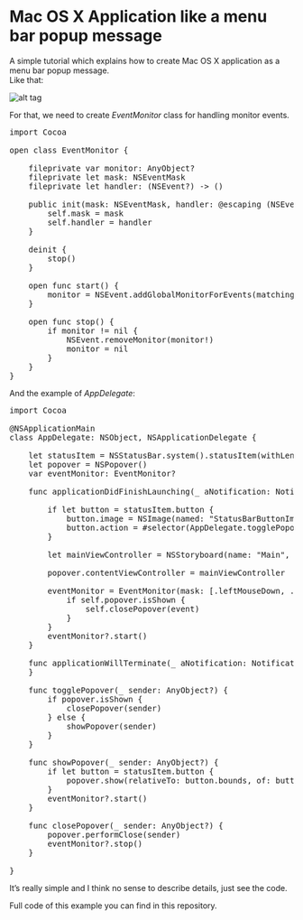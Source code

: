 # Mac OS X Application like a menu bar popup message

A simple tutorial which explains how to create Mac OS X application as a menu bar popup message.<br>
Like that:

![alt tag](https://raw.github.com/maximbilan/Mac-OS-X-App-Menu-Bar-Popup/master/screenshots/1.png)

For that, we need to create <i>EventMonitor</i> class for handling monitor events.

<pre>
import Cocoa

open class EventMonitor {
	
	fileprivate var monitor: AnyObject?
	fileprivate let mask: NSEventMask
	fileprivate let handler: (NSEvent?) -> ()
	
	public init(mask: NSEventMask, handler: @escaping (NSEvent?) -> ()) {
		self.mask = mask
		self.handler = handler
	}
	
	deinit {
		stop()
	}
	
	open func start() {
		monitor = NSEvent.addGlobalMonitorForEvents(matching: mask, handler: handler) as AnyObject?
	}
	
	open func stop() {
		if monitor != nil {
			NSEvent.removeMonitor(monitor!)
			monitor = nil
		}
	}
}
</pre>

And the example of <i>AppDelegate</i>:

<pre>
import Cocoa

@NSApplicationMain
class AppDelegate: NSObject, NSApplicationDelegate {

	let statusItem = NSStatusBar.system().statusItem(withLength: -2)
	let popover = NSPopover()
	var eventMonitor: EventMonitor?

	func applicationDidFinishLaunching(_ aNotification: Notification) {
		
		if let button = statusItem.button {
			button.image = NSImage(named: "StatusBarButtonImage")
			button.action = #selector(AppDelegate.togglePopover(_:))
		}
		
		let mainViewController = NSStoryboard(name: "Main", bundle: nil).instantiateController(withIdentifier: "ViewControllerId") as! ViewController
		
		popover.contentViewController = mainViewController
		
		eventMonitor = EventMonitor(mask: [.leftMouseDown, .rightMouseDown]) { [unowned self] event in
			if self.popover.isShown {
				self.closePopover(event)
			}
		}
		eventMonitor?.start()
	}

	func applicationWillTerminate(_ aNotification: Notification) {
	}

	func togglePopover(_ sender: AnyObject?) {
		if popover.isShown {
			closePopover(sender)
		} else {
			showPopover(sender)
		}
	}
	
	func showPopover(_ sender: AnyObject?) {
		if let button = statusItem.button {
			popover.show(relativeTo: button.bounds, of: button, preferredEdge: NSRectEdge.minY)
		}
		eventMonitor?.start()
	}
	
	func closePopover(_ sender: AnyObject?) {
		popover.performClose(sender)
		eventMonitor?.stop()
	}

}
</pre>

It’s really simple and I think no sense to describe details, just see the code.

Full code of this example you can find in this repository.
